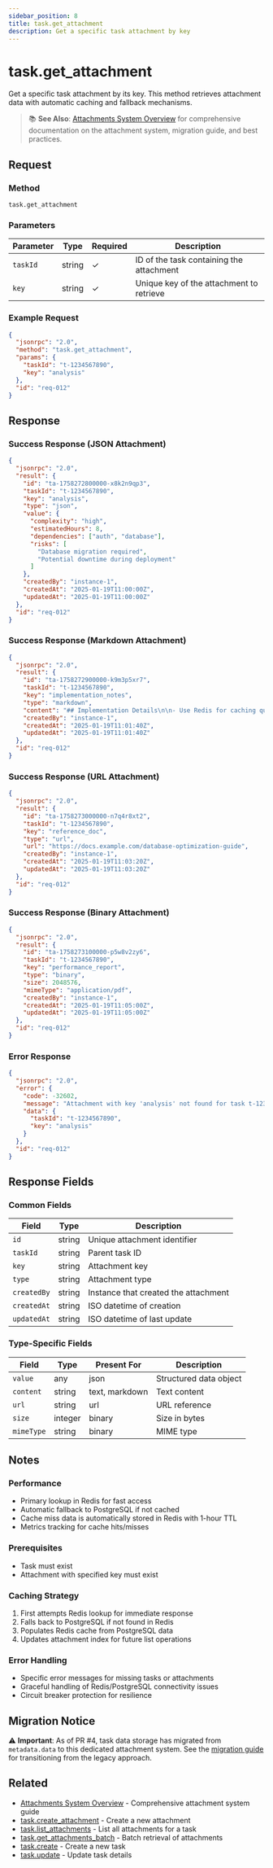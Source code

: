 ```yaml
---
sidebar_position: 8
title: task.get_attachment
description: Get a specific task attachment by key
---
```


# task.get_attachment

Get a specific task attachment by its key. This method retrieves attachment data with automatic caching and fallback mechanisms.

> 📚 **See Also**: [Attachments System Overview](../attachments) for comprehensive documentation on the attachment system, migration guide, and best practices.

## Request

### Method
`task.get_attachment`

### Parameters

| Parameter | Type | Required | Description |
|-----------|------|----------|-------------|
| `taskId` | string | ✓ | ID of the task containing the attachment |
| `key` | string | ✓ | Unique key of the attachment to retrieve |

### Example Request

```json
{
  "jsonrpc": "2.0",
  "method": "task.get_attachment",
  "params": {
    "taskId": "t-1234567890",
    "key": "analysis"
  },
  "id": "req-012"
}
```

## Response

### Success Response (JSON Attachment)

```json
{
  "jsonrpc": "2.0",
  "result": {
    "id": "ta-1758272800000-x8k2n9qp3",
    "taskId": "t-1234567890",
    "key": "analysis",
    "type": "json",
    "value": {
      "complexity": "high",
      "estimatedHours": 8,
      "dependencies": ["auth", "database"],
      "risks": [
        "Database migration required",
        "Potential downtime during deployment"
      ]
    },
    "createdBy": "instance-1",
    "createdAt": "2025-01-19T11:00:00Z",
    "updatedAt": "2025-01-19T11:00:00Z"
  },
  "id": "req-012"
}
```

### Success Response (Markdown Attachment)

```json
{
  "jsonrpc": "2.0",
  "result": {
    "id": "ta-1758272900000-k9m3p5xr7",
    "taskId": "t-1234567890",
    "key": "implementation_notes",
    "type": "markdown",
    "content": "## Implementation Details\n\n- Use Redis for caching query results\n- Implement rate limiting on API endpoints\n- Add indexes on frequently queried columns",
    "createdBy": "instance-1",
    "createdAt": "2025-01-19T11:01:40Z",
    "updatedAt": "2025-01-19T11:01:40Z"
  },
  "id": "req-012"
}
```

### Success Response (URL Attachment)

```json
{
  "jsonrpc": "2.0",
  "result": {
    "id": "ta-1758273000000-n7q4r8xt2",
    "taskId": "t-1234567890",
    "key": "reference_doc",
    "type": "url",
    "url": "https://docs.example.com/database-optimization-guide",
    "createdBy": "instance-1",
    "createdAt": "2025-01-19T11:03:20Z",
    "updatedAt": "2025-01-19T11:03:20Z"
  },
  "id": "req-012"
}
```

### Success Response (Binary Attachment)

```json
{
  "jsonrpc": "2.0",
  "result": {
    "id": "ta-1758273100000-p5w8v2zy6",
    "taskId": "t-1234567890",
    "key": "performance_report",
    "type": "binary",
    "size": 2048576,
    "mimeType": "application/pdf",
    "createdBy": "instance-1",
    "createdAt": "2025-01-19T11:05:00Z",
    "updatedAt": "2025-01-19T11:05:00Z"
  },
  "id": "req-012"
}
```

### Error Response

```json
{
  "jsonrpc": "2.0",
  "error": {
    "code": -32602,
    "message": "Attachment with key 'analysis' not found for task t-1234567890",
    "data": {
      "taskId": "t-1234567890",
      "key": "analysis"
    }
  },
  "id": "req-012"
}
```

## Response Fields

### Common Fields

| Field | Type | Description |
|-------|------|-------------|
| `id` | string | Unique attachment identifier |
| `taskId` | string | Parent task ID |
| `key` | string | Attachment key |
| `type` | string | Attachment type |
| `createdBy` | string | Instance that created the attachment |
| `createdAt` | string | ISO datetime of creation |
| `updatedAt` | string | ISO datetime of last update |

### Type-Specific Fields

| Field | Type | Present For | Description |
|-------|------|-------------|-------------|
| `value` | any | json | Structured data object |
| `content` | string | text, markdown | Text content |
| `url` | string | url | URL reference |
| `size` | integer | binary | Size in bytes |
| `mimeType` | string | binary | MIME type |

## Notes

### Performance
- Primary lookup in Redis for fast access
- Automatic fallback to PostgreSQL if not cached
- Cache miss data is automatically stored in Redis with 1-hour TTL
- Metrics tracking for cache hits/misses

### Prerequisites
- Task must exist
- Attachment with specified key must exist

### Caching Strategy
1. First attempts Redis lookup for immediate response
2. Falls back to PostgreSQL if not found in Redis
3. Populates Redis cache from PostgreSQL data
4. Updates attachment index for future list operations

### Error Handling
- Specific error messages for missing tasks or attachments
- Graceful handling of Redis/PostgreSQL connectivity issues
- Circuit breaker protection for resilience

## Migration Notice

⚠️ **Important**: As of PR #4, task data storage has migrated from `metadata.data` to this dedicated attachment system. See the [migration guide](../attachments#migration-from-metadata) for transitioning from the legacy approach.

## Related

- [Attachments System Overview](../attachments) - Comprehensive attachment system guide
- [task.create_attachment](./create_attachment) - Create a new attachment
- [task.list_attachments](./list_attachments) - List all attachments for a task
- [task.get_attachments_batch](./get_attachments_batch) - Batch retrieval of attachments
- [task.create](./create) - Create a new task
- [task.update](./update) - Update task details